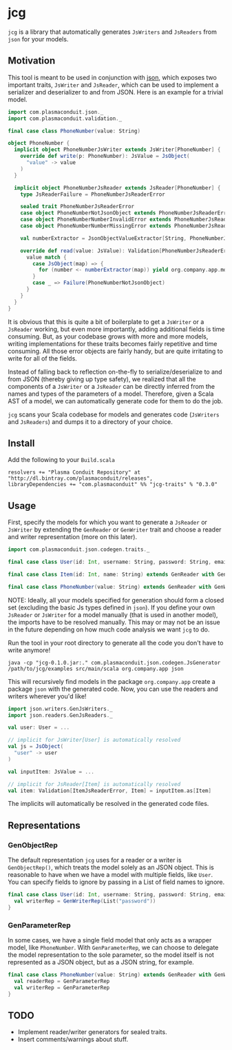 jcg
===

`jcg` is a library that automatically generates `JsWriters` and `JsReaders` from `json` for your models.

Motivation
----------

This tool is meant to be used in conjunction with [json](https://github.com/plasmaconduit/json), which exposes two important traits, `JsWriter` and `JsReader`,
which can be used to implement a serializer and deserializer to and from JSON. Here is an example for a trivial model.

```scala
import com.plasmaconduit.json._
import com.plasmaconduit.validation._

final case class PhoneNumber(value: String)

object PhoneNumber {
  implicit object PhoneNumberJsWriter extends JsWriter[PhoneNumber] {
    override def write(p: PhoneNumber): JsValue = JsObject(
      "value" -> value
    )
  }

  implicit object PhoneNumberJsReader extends JsReader[PhoneNumber] {
    type JsReaderFailure = PhoneNumberJsReaderError

    sealed trait PhoneNumberJsReaderError
    case object PhoneNumberNotJsonObject extends PhoneNumberJsReaderError
    case object PhoneNumberNumberInvalidError extends PhoneNumberJsReaderError
    case object PhoneNumberNumberMissingError extends PhoneNumberJsReaderError

    val numberExtractor = JsonObjectValueExtractor[String, PhoneNumberJsReaderError](key = "number", missing = PhoneNumberNumberMissingError, invalid = _ => PhoneNumberNumberInvalidError)

    override def read(value: JsValue): Validation[PhoneNumberJsReaderError, org.company.app.models.phone.PhoneNumber] = {
      value match {
        case JsObject(map) => {
          for (number <- numberExtractor(map)) yield org.company.app.models.phone.PhoneNumber(number = number)
        }
        case _ => Failure(PhoneNumberNotJsonObject)
      }
    }
  }
}
```

It is obvious that this is quite a bit of boilerplate to get a `JsWriter` or a `JsReader` working, but even more importantly, adding additional fields is time consuming.
But, as your codebase grows with more and more models, writing implementations for these traits becomes fairly repetitive and time consuming. All those error objects
are fairly handy, but are quite irritating to write for all of the fields.

Instead of falling back to reflection on-the-fly to serialize/deserialize to and from JSON (thereby giving up type safety), we realized that all the components of a `JsWriter`
or a `JsReader` can be directly inferred from the names and types of the parameters of a model. Therefore, given a Scala AST of a model, we can automatically generate code for them
to do the job.

`jcg` scans your Scala codebase for models and generates code (`JsWriters` and `JsReaders`) and dumps it to a directory of your choice.


Install
-------

Add the following to your `Build.scala`
```
resolvers += "Plasma Conduit Repository" at "http://dl.bintray.com/plasmaconduit/releases",
libraryDependencies += "com.plasmaconduit" %% "jcg-traits" % "0.3.0"
```

Usage
-----

First, specify the models for which you want to generate a `JsReader` or `JsWriter` by extending the `GenReader` or `GenWriter` trait and choose
a reader and writer representation (more on this later).

```scala
import com.plasmaconduit.json.codegen.traits._

final case class User(id: Int, username: String, password: String, email: String, items: List[Item]) extends GenWriter

final case class Item(id: Int, name: String) extends GenReader with GenWriter

final case class PhoneNumber(value: String) extends GenReader with GenWriter
```

NOTE: Ideally, all your models specified for generation should form a closed set (excluding the basic Js types defined in `json`).
If you define your own `JsReader` or `JsWriter` for a model manually (that is used in another model), the imports have to be resolved manually.
This may or may not be an issue in the future depending on how much code analysis we want `jcg` to do.

Run the tool in your root directory to generate all the code you don't have to write anymore!

```
java -cp "jcg-0.1.0.jar:." com.plasmaconduit.json.codegen.JsGenerator /path/to/jcg/examples src/main/scala org.company.app json
```

This will recursively find models in the package `org.company.app` create a package `json` with the generated code. Now, you can use
the readers and writers wherever you'd like!

```scala
import json.writers.GenJsWriters._
import json.readers.GenJsReaders._

val user: User = ...

// implicit for JsWriter[User] is automatically resolved
val js = JsObject(
  "user" -> user
)

val inputItem: JsValue = ...

// implicit for JsReader[Item] is automatically resolved
val item: Validation[ItemJsReaderError, Item] = inputItem.as[Item]
```

The implicits will automatically be resolved in the generated code files.

Representations
---------------

### GenObjectRep ###

The default representation `jcg` uses for a reader or a writer is `GenObjectRep()`, which treats the model solely as an JSON object. This is
reasonable to have when we have a model with multiple fields, like `User`. You can specify fields to ignore by passing in a List of field names to ignore.

```scala
final case class User(id: Int, username: String, password: String, email: String, items: List[Item]) extends GenWriter {
  val writerRep = GenWriterRep(List("password"))
}
```

### GenParameterRep ###

In some cases, we have a single field model that only acts as a wrapper model, like `PhoneNumber`. With `GenParameterRep`, we can choose to delegate the model
representation to the sole parameter, so the model itself is not represented as a JSON object, but as a JSON string, for example.

```scala
final case class PhoneNumber(value: String) extends GenReader with GenWriter {
  val readerRep = GenParameterRep
  val writerRep = GenParameterRep
}
```

TODO
----
* Implement reader/writer generators for sealed traits.
* Insert comments/warnings about stuff.

